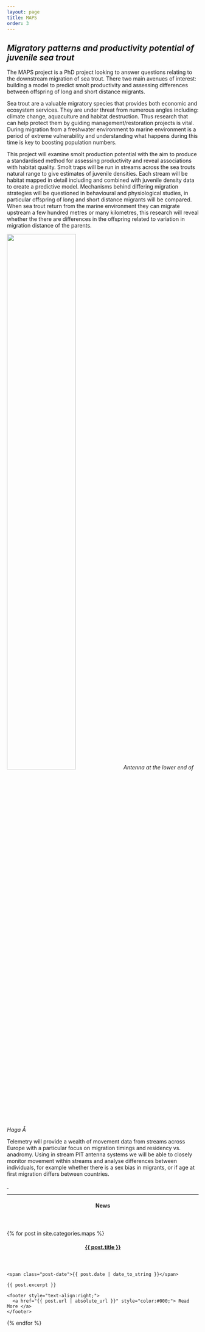 ```yaml
---
layout: page
title: MAPS
order: 3
---
```


## *Migratory patterns and productivity potential of juvenile sea trout*

The MAPS project is a PhD project looking to answer questions relating to the downstream migration of sea trout. There two main avenues of interest: building a model to predict smolt productivity and assessing differences between offspring of long and short distance migrants. 

Sea trout are a valuable migratory species that provides both economic and ecosystem services. They are under threat from numerous angles including: climate change, aquaculture and habitat destruction. Thus research that can help protect them by guiding management/restoration projects is vital. During migration from a freshwater environment to marine environment is a period of extreme vulnerability and understanding what happens during this time is key to boosting population numbers. 

This project will examine smolt production potential with the aim to produce a standardised method for assessing productivity and reveal associations with habitat quality. Smolt traps will be run in streams across the sea trouts natural range to give estimates of juvenile densities. Each stream will be habitat mapped in detail including and combined with juvenile density data to create a predictive model. 
Mechanisms behind differing migration strategies will be questioned in behavioural and physiological studies, in particular offspring of long and short distance migrants will be compared. When sea trout return from the marine environment they can migrate upstream a few hundred metres or many kilometres, this research will reveal whether the there are differences in the offspring related to variation in migration distance of the parents.  

<p>
    <img src="https://user-images.githubusercontent.com/96004332/150122386-568745c4-b91e-4d09-856c-dca3ab7856c8.jpg" width="60%" alt>
    <em>Antenna at the lower end of Haga Å</em>
</p>

Telemetry will provide a wealth of movement data from streams across Europe with a particular focus on migration timings and residency vs. anadromy. Using in stream PIT antenna systems we will be able to closely monitor movement within streams and analyse differences between individuals, for example whether there is a sex bias in migrants, or if age at first migration differs between countries. 


<p class="sponsors">
  <a href="https://formas.se/">
    <img alt="" src="https://user-images.githubusercontent.com/96004332/149924302-a5e85e43-f5f8-4b2f-b1d3-dc389238b59d.png" />
  </a>
  <a href="https://www.ices.dk/Pages/default.aspx">
    <img alt="" src="https://user-images.githubusercontent.com/96004332/149924529-7370b8e2-2ef1-4db1-91a0-7f7f60acadc6.png" />
  </a>
</p>    

---

<aside class="posts">
  <header>
    <h4>News</h4>
  </header>

  {% for post in site.categories.maps %}
  <section class="post">
    <header>
      <h4 class="post-title">
        <a href="{{ post.url | absolute_url }}">
          {{ post.title }}
        </a>
      </h4>
    </header>

    <span class="post-date">{{ post.date | date_to_string }}</span>

    {{ post.excerpt }}

    <footer style="text-align:right;">
      <a href="{{ post.url | absolute_url }}" style="color:#000;"> Read More </a>
    </footer>
  </section>
  {% endfor %}
</aside>
